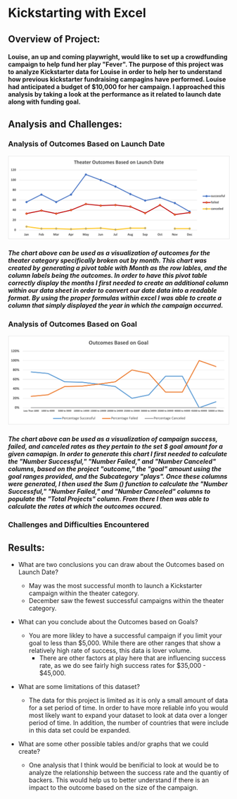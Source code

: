 # Kickstarting with Excel

## Overview of Project: 

#### Louise, an up and coming playwright, would like to set up a crowdfunding campaign to help fund her play "Fever". The purpose of this project was to analyze Kickstarter data for Louise in order to help her to understand how previous kickstarter fundraising campagins have performed. Louise had anticipated a budget of $10,000 for her campaign. I approached this analysis by taking a look at the performance as it related to launch date along with funding goal.

## Analysis and Challenges:

### Analysis of Outcomes Based on Launch Date

![Image of Theater Outcomes based on Launch Date](https://github.com/matthubb17/kickstarter-analysis/blob/main/Resources/Theater_Outcomes_vs_Launch.png?raw=true)

##### The chart above can be used as a visualization of outcomes for the theater category specifically broken out by month. This chart was created by generating a pivot table with Month as the row lables, and the column labels being the outcomes. In order to have this pivot table correctly display the months I first needed to create an additional column within our data sheet in order to convert our date data into a readable format. By using the proper formulas within excel I was able to create a column that simply displayed the year in which the campaign occurred.



### Analysis of Outcomes Based on Goal

![Image of Outcomes Based on Goals](https://github.com/matthubb17/kickstarter-analysis/blob/main/Resources/Outcomes_vs_Goals.png?raw=true)

##### The chart above can be used as a visualization of campaign success, failed, and canceled rates as they pertain to the set $ goal amount for a given camapign. In order to generate this chart I first needed to calculate the "Number Successful," "Number Failed," and "Number Canceled" columns, based on the project "outcome," the "goal" amount using the goal ranges provided, and the Subcategory "plays". Once these columns were generated, I then used the Sum () function to calculate the "Number Successful," "Number Failed," and "Number Canceled" columns to populate the "Total Projects" column. From there I then was able to calculate the rates at which the outcomes occured.



### Challenges and Difficulties Encountered

## Results:

- What are two conclusions you can draw about the Outcomes based on Launch Date?
  - May was the most successful month to launch a Kickstarter campaign within the theater category.
  - December saw the fewest successful campaigns within the theater category.


- What can you conclude about the Outcomes based on Goals?
  - You are more likley to have a successful campaign if you limit your goal to less than $5,000. While there are other ranges that show a relatively high rate of success, this data is lover volume.
     - There are other factors at play here that are influencing success rate, as we do see fairly high success rates for $35,000 - $45,000.

- What are some limitations of this dataset?

  - The data for this project is limited as it is only a small amount of data for a set period of time. In order to have more reliable info you would most likely want to expand your dataset to look at data over a longer period of time. In addition, the number of countries that were include in this data set could be expanded.

- What are some other possible tables and/or graphs that we could create?
  - One analysis that I think would be benificial to look at would be to analyze the relationship between the success rate and the quantiy of backers. This would help us to better understand if there is an impact to the outcome based on the size of the campaign.
